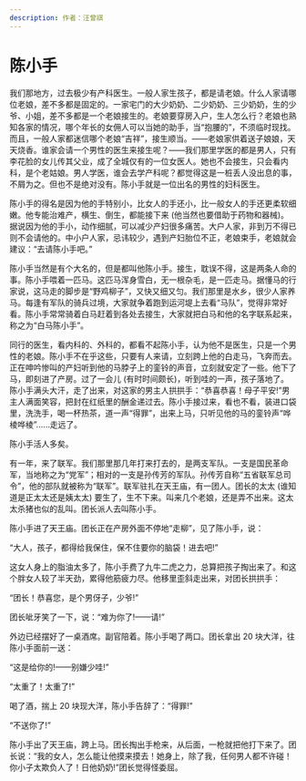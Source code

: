 ```yaml
---
description: 作者：汪曾祺
---
```


# 陈小手

我们那地方，过去极少有产科医生。一般人家生孩子，都是请老娘。什么人家请哪位老娘，差不多都是固定的。一家宅门的大少奶奶、二少奶奶、三少奶奶，生的少爷、小姐，差不多都是一个老娘接生的。老娘要穿房入户，生人怎么行？老娘也熟知各家的情况，哪个年长的女佣人可以当她的助手，当“抱腰的”，不须临时现找。而且，一般人家都迷信哪个老娘“吉祥”，接生顺当。——老娘家供着送子娘娘，天天烧香。谁家会请一个男性的医生来接生呢？——我们那里学医的都是男人，只有李花脸的女儿传其父业，成了全城仅有的一位女医人。她也不会接生，只会看内科，是个老姑娘。男人学医，谁会去学产科呢？都觉得这是一桩丢人没出息的事，不屑为之。但也不是绝对没有。陈小手就是一位出名的男性的妇科医生。

&#x20;       陈小手的得名是因为他的手特别小，比女人的手还小，比一般女人的手还更柔软细嫩。他专能治难产，横生、倒生，都能接下来 (他当然也要借助于药物和器械)。据说因为他的手小，动作细腻，可以减少产妇很多痛苦。大户人家，非到万不得已则不会请他的。中小户人家，忌讳较少，遇到产妇胎位不正，老娘束手，老娘就会建议：“去请陈小手吧。”

&#x20;       陈小手当然是有个大名的，但是都叫他陈小手。接生，耽误不得，这是两条人命的事。陈小手喂着一匹马。这匹马浑身雪白，无一根杂毛，是一匹走马。据懂马的行家说，这马走的脚步是“野鸡柳子”，又快又细又匀。我们那里是水乡，很少人家养马。每逢有军队的骑兵过境，大家就争着跑到运河堤上去看“马队”，觉得非常好看。陈小手常常骑着白马赶着到各处去接生，大家就把白马和他的名字联系起来，称之为“白马陈小手”。

&#x20;       同行的医生，看内科的、外科的，都看不起陈小手，认为他不是医生，只是一个男性的老娘。陈小手不在乎这些，只要有人来请，立刻跨上他的白走马，飞奔而去。正在呻吟惨叫的产妇听到他的马脖子上的銮铃的声音，立刻就安定了一些。他下了马，即刻进了产房。过了一会儿 (有时时间颇长)，听到哇的一声，孩子落地了。陈小手满头大汗，走了出来，对这家的男主人拱拱手：“恭喜恭喜！母子平安!”男主人满面笑容，把封在红纸里的酬金递过去。陈小手接过来，看也不看，装进口袋里，洗洗手，喝一杯热茶，道一声“得罪”，出来上马，只听见他的马的銮铃声“哗棱哗棱”……走远了。&#x20;

&#x20;       陈小手活人多矣。

有一年，来了联军。我们那里那几年打来打去的，是两支军队。一支是国民革命军，当地称之为“党军”；相对的一支是孙传芳的军队。孙传芳自称“五省联军总司令”，他的部队就被称为“联军”。联军驻扎在天王庙，有一团人。团长的太太 (谁知道是正太太还是姨太太) 要生了，生不下来。叫来几个老娘，还是弄不出来。这太太杀猪也似的乱叫。团长派人去叫陈小手。

陈小手进了天王庙。团长正在产房外面不停地“走柳”，见了陈小手，说：

“大人，孩子，都得给我保住，保不住要你的脑袋！进去吧!”

这女人身上的脂油太多了，陈小手费了九牛二虎之力，总算把孩子掏出来了。和这个胖女人较了半天劲，累得他筋疲力尽。他移里歪斜走出来，对团长拱拱手：

“团长！恭喜您，是个男伢子，少爷!”

团长呲牙笑了一下，说：“难为你了!——请!”

外边已经摆好了一桌酒席。副官陪着。陈小手喝了两口。团长拿出 20 块大洋，往陈小手面前一送：

“这是给你的!——别嫌少哇!”

“太重了！太重了!”

喝了酒，揣上 20 块现大洋，陈小手告辞了：“得罪!”

“不送你了!”

陈小手出了天王庙，跨上马。团长掏出手枪来，从后面，一枪就把他打下来了。团长说：“我的女人，怎么能让他摸来摸去！她身上，除了我，任何男人都不许碰！你小子太欺负人了！日他奶奶!”团长觉得怪委屈。
